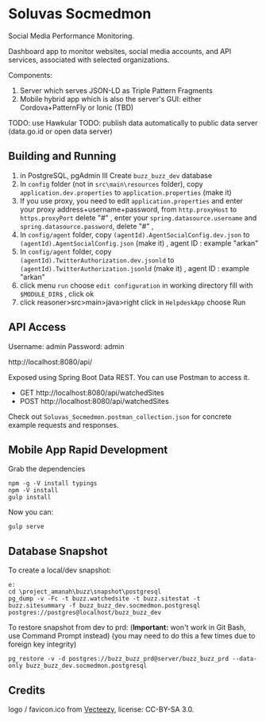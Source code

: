 # Soluvas Socmedmon

Social Media Performance Monitoring.

Dashboard app to monitor websites, social media accounts, and API services, associated with selected organizations.

Components:

1. Server which serves JSON-LD as Triple Pattern Fragments
2. Mobile hybrid app which is also the server's GUI: either Cordova+PatternFly or Ionic (TBD)

TODO: use Hawkular
TODO: publish data automatically to public data server (data.go.id or open data server)

## Building and Running

1. in PostgreSQL, pgAdmin III Create `buzz_buzz_dev` database
2. In `config` folder (not in `src\main\resources` folder), copy `application.dev.properties` to `application.properties` (make it)
3. If you use proxy, you need to edit `application.properties` and enter your proxy address+username+password, from `http.proxyHost` to `https.proxyPort` delete "#" , 
    enter your `spring.datasource.username` and `spring.datasource.password`,  delete "#" ,
4. In `config/agent` folder, copy `(agentId).AgentSocialConfig.dev.json` to `(agentId).AgentSocialConfig.json` (make it) , agent ID : example "arkan"
5. In `config/agent` folder, copy `(agentId).TwitterAuthorization.dev.jsonld` to `(agentId).TwitterAuthorization.jsonld` (make it) , agent ID : example "arkan"
6. click menu `run` choose `edit configuration` in working directory fill with `$MODULE_DIR$` , click ok
7. click reasoner>src>main>java>right click in `HelpdeskApp` choose Run

## API Access

Username: admin Password: admin

http://localhost:8080/api/

Exposed using Spring Boot Data REST. You can use Postman to access it.

* GET http://localhost:8080/api/watchedSites
* POST http://localhost:8080/api/watchedSites

Check out `Soluvas_Socmedmon.postman_collection.json` for concrete example requests and responses.

## Mobile App Rapid Development

Grab the dependencies

    npm -g -V install typings
    npm -V install
    gulp install

Now you can:

    gulp serve

## Database Snapshot

To create a local/dev snapshot:

    e:
    cd \project_amanah\buzz\snapshot\postgresql
    pg_dump -v -Fc -t buzz.watchedsite -t buzz.sitestat -t buzz.sitesummary -f buzz_buzz_dev.socmedmon.postgresql postgres://postgres@localhost/buzz_buzz_dev

To restore snapshot from dev to prd: (**Important:** won't work in Git Bash, use Command Prompt instead)
(you may need to do this a few times due to foreign key integrity)

    pg_restore -v -d postgres://buzz_buzz_prd@server/buzz_buzz_prd --data-only buzz_buzz_dev.socmedmon.postgresql


## Credits

logo / favicon.ico from [Vecteezy](https://www.iconfinder.com/icons/532777/analyze_glass_graphs_magnifier_monitoring_seo_tablet_icon), license: CC-BY-SA 3.0.
